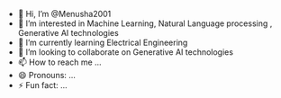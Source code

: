 - 👋 Hi, I’m @Menusha2001
- 👀 I’m interested in Machine Learning, Natural Language processing , Generative AI technologies
- 🌱 I’m currently learning Electrical Engineering 
- 💞️ I’m looking to collaborate on Generative AI technologies
- 📫 How to reach me ...
- 😄 Pronouns: ...
- ⚡ Fun fact: ...

<!---
Menusha2001/Menusha2001 is a ✨ special ✨ repository because its `README.md` (this file) appears on your GitHub profile.
You can click the Preview link to take a look at your changes.
--->

